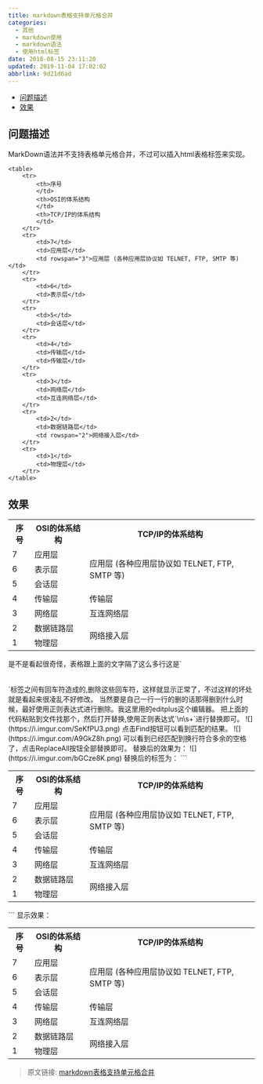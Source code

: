 ```yaml
---
title: markdown表格支持单元格合并
categories: 
  - 其他
  - markdown使用
  - markdown语法
  - 使用html标签
date: 2018-08-15 23:11:20
updated: 2019-11-04 17:02:02
abbrlink: 9d21d6ad
---
```

- [问题描述](/blog/9d21d6ad/#问题描述)
- [效果](/blog/9d21d6ad/#效果)

<!--more-->
<script src="https://cdn.bootcss.com/jquery/3.4.0/jquery.slim.min.js"></script>
<script>$(document).ready(function () {$(".post-body > ul:nth-child(1)").hide();});</script>

<!--end-->
## 问题描述 ##
MarkDown语法并不支持表格单元格合并，不过可以插入html表格标签来实现。
```
<table>
	<tr>
		<th>序号
		</td>
		<th>OSI的体系结构
		</td>
		<th>TCP/IP的体系结构
		</td>
	</tr>
	<tr>
		<td>7</td>
		<td>应用层</td>
		<td rowspan="3">应用层 (各种应用层协议如 TELNET, FTP, SMTP 等)</td>
	</tr>
	<tr>
		<td>6</td>
		<td>表示层</td>
	</tr>
	<tr>
		<td>5</td>
		<td>会话层</td>
	</tr>
	<tr>
		<td>4</td>
		<td>传输层</td>
		<td>传输层</td>
	</tr>
	<tr>
		<td>3</td>
		<td>网络层</td>
		<td>互连网络层</td>
	</tr>
	<tr>
		<td>2</td>
		<td>数据链路层</td>
		<td rowspan="2">网络接入层</td>
	</tr>
	<tr>
		<td>1</td>
		<td>物理层</td>
	</tr>
</table>

```
## 效果 ##
<table>
	<tr>
		<th>序号
		</th>
		<th>OSI的体系结构
		</th>
		<th>TCP/IP的体系结构
		</th>
	</tr>
	<tr>
		<td>7</td>
		<td>应用层</td>
		<td rowspan="3">应用层 (各种应用层协议如 TELNET, FTP, SMTP 等)</td>
	</tr>
	<tr>
		<td>6</td>
		<td>表示层</td>
	</tr>
	<tr>
		<td>5</td>
		<td>会话层</td>
	</tr>
	<tr>
		<td>4</td>
		<td>传输层</td>
		<td>传输层</td>
	</tr>
	<tr>
		<td>3</td>
		<td>网络层</td>
		<td>互连网络层</td>
	</tr>
	<tr>
		<td>2</td>
		<td>数据链路层</td>
		<td rowspan="2">网络接入层</td>
	</tr>
	<tr>
		<td>1</td>
		<td>物理层</td>
	</tr>
</table>
是不是看起很奇怪，表格跟上面的文字隔了这么多行这是`<table></table>`标签之间有回车符造成的,删除这些回车符，这样就显示正常了，不过这样的坏处就是看起来很凌乱不好修改。
当然要是自己一行一行的删的话那得删到什么时候，最好使用正则表达式进行删除。我这里用的editplus这个编辑器。
把上面的代码粘贴到文件找那个，然后打开替换,使用正则表达式`\n\s+`进行替换即可。
![](https://i.imgur.com/SeKfPU3.png)
点击Find按钮可以看到匹配的结果。
![](https://i.imgur.com/A9GkZ8h.png)
可以看到已经匹配到换行符合多余的空格了，点击ReplaceAll按钮全部替换即可。
替换后的效果为：
![](https://i.imgur.com/bGCze8K.png)
替换后的标签为：
```
<table><tr><th>序号</th><th>OSI的体系结构</th> <th>TCP/IP的体系结构</th></tr><tr><td>7</td><td>应用层</td><td rowspan="3">应用层  (各种应用层协议如 TELNET, FTP, SMTP 等)</td></tr><tr><td>6</td><td>表示层</td> </tr><tr><td>5</td><td>会话层</td> </tr><tr><td>4</td> <td>传输层</td>
<td>传输层</td></tr><tr><td>3</td><td>网络层</td><td>互连网络层</td></tr><tr><td>2</td><td>数据链路层</td><td rowspan="2">网络接入层</td> </tr><tr><td>1</td> <td>物理层</td></tr></table> 
```
显示效果：<table><tr><th>序号</th><th>OSI的体系结构</th> <th>TCP/IP的体系结构</th></tr><tr><td>7</td><td>应用层</td><td rowspan="3">应用层  (各种应用层协议如 TELNET, FTP, SMTP 等)</td></tr><tr><td>6</td><td>表示层</td> </tr><tr><td>5</td><td>会话层</td> </tr><tr><td>4</td> <td>传输层</td>
<td>传输层</td></tr><tr><td>3</td><td>网络层</td><td>互连网络层</td></tr><tr><td>2</td><td>数据链路层</td><td rowspan="2">网络接入层</td> </tr><tr><td>1</td> <td>物理层</td></tr></table> 



>原文链接: [markdown表格支持单元格合并](https://lanlan2017.github.io/blog/9d21d6ad/)
